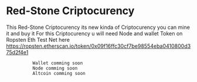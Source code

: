 # Red-Stone Criptocurency

This Red-Stone Criptocurency its new kinda of Criptocurency you can mine it and buy it
For this Criptocurency  u will need Node and wallet
Token on Ropsten Eth Test Net 
here 
https://ropsten.etherscan.io/token/0x09f16ffc30cf7be98554eba0410800d375d2f4e1

              Wallet comming soon
              Node comming soon
              Altcoin comming soon
